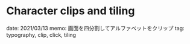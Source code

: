 # Character clips and tiling

date: 2021/03/13
memo: 画面を四分割してアルファベットをクリップ
tag: typography, clip, click, tiling
